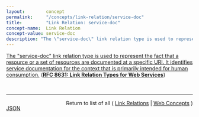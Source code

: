 ```yaml
---
layout:        concept
permalink:     "/concepts/link-relation/service-doc"
title:         "Link Relation: service-doc"
concept-name:  Link Relation
concept-value: service-doc
description: "The \"service-doc\" link relation type is used to represent the fact that a resource or a set of resources are documented at a specific URI. It identifies service documentation for the context that is primarily intended for human consumption."
---
```


[The "service-doc" link relation type is used to represent the fact that a resource or a set of resources are documented at a specific URI. It identifies service documentation for the context that is primarily intended for human consumption.](http://tools.ietf.org/html/rfc8631#section-4.1 "Read documentation for Link Relation &#34;service-doc&#34;") (**[RFC 8631: Link Relation Types for Web Services](/specs/IETF/RFC/8631 "Many resources provided on the Web are part of sets of resources that are provided in a context that is managed by one particular service provider. Often, these sets of resources are referred to as &#34;Web services&#34; or &#34;Web APIs&#34;. This specification defines link relations that represent relationships from Web services or APIs to resources that provide documentation, descriptions, metadata, or status information for these resources. Documentation is primarily intended for human consumers, whereas descriptions are primarily intended for automated consumers. Metadata provides information about a service's context. This specification also defines a link relation to identify status resources that are used to represent information about service status.")**)

<br/>
<hr/>

<p style="float : left"><a href="./service-doc.json" title="JSON representing this particular Web Concept value">JSON</a></p>
<p style="text-align: right">Return to list of all ( <a href="../link-relation/">Link Relations</a> | <a href="../">Web Concepts</a> )</p>
